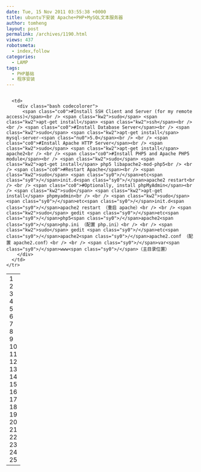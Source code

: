 ```yaml
---
date: Tue, 15 Nov 2011 03:55:38 +0000
title: ubuntu下安装 Apache+PHP+MySQL文本服务器
author: tomheng
layout: post
permalink: /archives/1190.html
views: 437
robotsmeta:
  - index,follow
categories:
  - LAMP
tags:
  - PHP基础
  - 程序安装
---
```

<div class="codecolorer-container bash blackboard" style="overflow:auto;white-space:nowrap;">
  <table cellspacing="0" cellpadding="0">
    <tr>
      <td class="line-numbers">
        <div>
          1<br />2<br />3<br />4<br />5<br />6<br />7<br />8<br />9<br />10<br />11<br />12<br />13<br />14<br />15<br />16<br />17<br />18<br />19<br />20<br />21<br />22<br />23<br />24<br />25<br />
        </div>
      </td>
      
      <td>
        <div class="bash codecolorer">
          <span class="co0">#Install SSH Client and Server (for my remote access)</span><br /> <span class="kw2">sudo</span> <span class="kw2">apt-get install</span> <span class="kw2">ssh</span><br /> <br /> <span class="co0">#Install Database Server</span><br /> <span class="kw2">sudo</span> <span class="kw2">apt-get install</span> mysql-server-<span class="nu0">5.0</span><br /> <br /> <span class="co0">#Install Apache HTTP Server</span><br /> <span class="kw2">sudo</span> <span class="kw2">apt-get install</span> apache2<br /> <br /> <span class="co0">#Install PHP5 and Apache PHP5 module</span><br /> <span class="kw2">sudo</span> <span class="kw2">apt-get install</span> php5 libapache2-mod-php5<br /> <br /> <span class="co0">#Restart Apache</span><br /> <span class="kw2">sudo</span> <span class="sy0">/</span>etc<span class="sy0">/</span>init.d<span class="sy0">/</span>apache2 restart<br /> <br /> <span class="co0">#Optionally, install phpMyAdmin</span><br /> <span class="kw2">sudo</span> <span class="kw2">apt-get install</span> phpmyadmin<br /> <br /> <span class="kw2">sudo</span> <span class="sy0">/</span>etc<span class="sy0">/</span>init.d<span class="sy0">/</span>apache2 restart （重启 apache）<br /> <br /> <span class="kw2">sudo</span> gedit <span class="sy0">/</span>etc<span class="sy0">/</span>php5<span class="sy0">/</span>apache2<span class="sy0">/</span>php.ini （配置 php.ini）<br /> <br /> <span class="kw2">sudo</span> gedit <span class="sy0">/</span>etc<span class="sy0">/</span>apache2<span class="sy0">/</span>apache2.conf （配置 apache2.conf）<br /> <br /> <span class="sy0">/</span>var<span class="sy0">/</span>www<span class="sy0">/</span>（主目录位置）
        </div>
      </td>
    </tr>
  </table>
</div>

